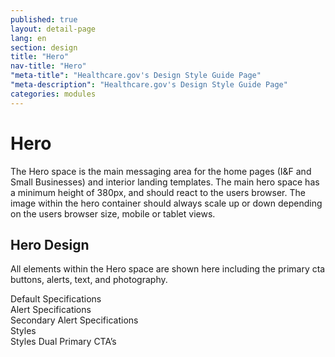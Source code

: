 ```yaml
---
published: true
layout: detail-page
lang: en
section: design
title: "Hero"
nav-title: "Hero"
"meta-title": "Healthcare.gov's Design Style Guide Page"
"meta-description": "Healthcare.gov's Design Style Guide Page"
categories: modules
---
```


# Hero

<div class="intro">
The Hero space is the main messaging area for the home pages (I&F and Small Businesses) and interior landing templates. The main hero space has a minimum height of 380px, and should react to the users browser. The image within the hero container should always scale up or down depending on the users browser size, mobile or tablet views.
</div>

<div class="hr"></div>

## Hero Design

All elements within the Hero space are shown here including the primary cta buttons, alerts, text, and photography.

<div class="caption">Default Specifications</div>
<img class="full" src="{{site.baseurl}}/images/design/modules/hero/1_Hero1.png" alt=""/>

<div class="caption">Alert Specifications</div>
<img class="full" src="{{site.baseurl}}/images/design/modules/hero/2_HeroAlert.png" alt=""/>

<div class="caption">Secondary Alert Specifications</div>
<img class="full" src="{{site.baseurl}}/images/design/modules/hero/3_SecondaryAlert.png" alt=""/>

<div class="caption">Styles</div>
<img class="full" src="{{site.baseurl}}/images/design/modules/hero/4_Styles.png" alt=""/>

<div class="caption">Styles Dual Primary CTA’s</div>
<img class="full" src="{{site.baseurl}}/images/design/modules/hero/5_DualCTAs.png" alt=""/>
